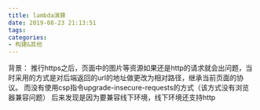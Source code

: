 ```yaml
---
title: lambda演算
date: 2019-08-23 21:13:51
tags:
categories: 
- 构建&其他
---
```

背景：
  推行https之后，页面中的图片等资源如果还是http的请求就会出问题，当时采用的方式是对后端返回的url的地址做更改为相对路径，继承当前页面的协议。
  而没有使用csp指令upgrade-insecure-requests的方式（该方式没有浏览器兼容问题）
  后来发现是因为要兼容线下环境，线下环境还支持http
  